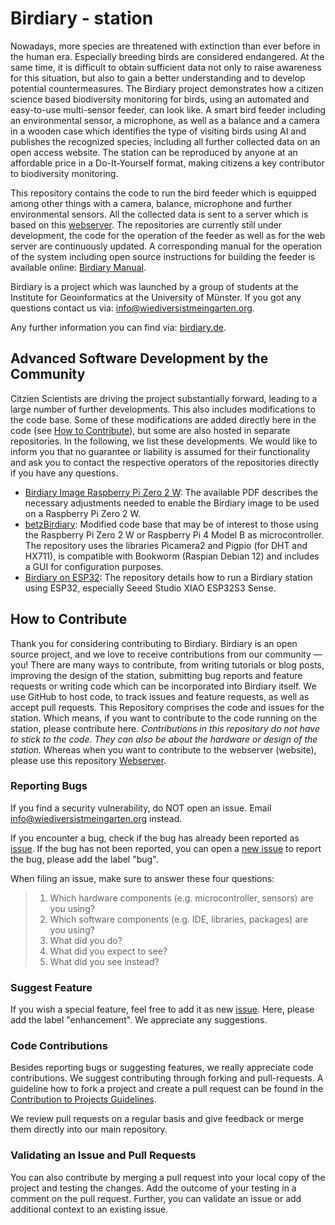 # Birdiary - station
Nowadays, more species are threatened with extinction than ever before in the human era.
Especially breeding birds are considered endangered. 
At the same time, it is difficult to obtain sufficient data not only to raise awareness for this situation, but also to gain a better understanding and to develop potential countermeasures.
The Birdiary project demonstrates how a citizen science based biodiversity monitoring for birds, using an automated and easy-to-use multi-sensor feeder, can look like. 
A smart bird feeder including an environmental sensor, a microphone, as well as a balance and a camera in a wooden case which identifies the type of visiting birds using AI and publishes the recognized species, including all further collected data on an open access website. 
The station can be reproduced by anyone at an affordable price in a Do-It-Yourself format, making citizens a key contributor to biodiversity monitoring.

This repository contains the code to run the bird feeder which is equipped among other things with a camera, balance, microphone and further environmental sensors. 
All the collected data is sent to a server which is based on this [webserver](https://github.com/Birdiary/webserver). 
The repositories are currently still under development, the code for the operation of the feeder as well as for the web server are continuously updated. 
A corresponding manual for the operation of the system including open source instructions for building the feeder is available online: [Birdiary Manual](https://docs.google.com/document/d/1ItowLull5JF3irzGtbR-fCmgelG3B7DSaU1prOeQXA4/). 

Birdiary is a project which was launched by a group of students at the Institute for Geoinformatics at the University of Münster. 
If you got any questions contact us via: [info@wiediversistmeingarten.org](mailto:info@wiediversistmeingarten.org).

Any further information you can find via: [birdiary.de](https://www.wiediversistmeingarten.org/). 

## Advanced Software Development by the Community 
Citzien Scientists are driving the project substantially forward, leading to a large number of further developments. This also includes modifications to the code base. 
Some of these modifications are added directly here in the code (see [How to Contribute]([https://github.com/Birdiary/station?tab=readme-ov-file#suggest-feature](https://github.com/Birdiary/station?tab=readme-ov-file#how-to-contribute))), but some are also hosted in separate repositories. 
In the following, we list these developments. We would like to inform you that no guarantee or liability is assumed for their functionality and ask you to contact the respective operators of the repositories directly if you have any questions.  

* [Birdiary Image Raspberry Pi Zero 2 W](https://osf.io/w8gef): The available PDF describes the necessary adjustments needed to enable the Birdiary image to be used on a Raspberry Pi Zero 2 W. 
* [betzBirdiary](https://github.com/herbbetz/betzBirdiary): Modified code base that may be of interest to those using the Raspberry Pi Zero 2 W or Raspberry Pi 4 Model B as microcontroller. The repository uses the libraries Picamera2 and Pigpio (for DHT and HX711), is compatible with Bookworm (Raspian Debian 12) and includes a GUI for configuration purposes. 
* [Birdiary on ESP32](https://github.com/tnier01/BirdiaryStationESP32/): The repository details how to run a Birdiary station using ESP32, especially Seeed Studio XIAO ESP32S3 Sense. 

## How to Contribute
Thank you for considering contributing to Birdiary. Birdiary is an open source project, and we love to receive contributions from our community — you!
There are many ways to contribute, from writing tutorials or blog posts, improving the design of the station, submitting bug reports and feature requests or writing code which can be incorporated into Birdiary itself.
We use GitHub to host code, to track issues and feature requests, as well as accept pull requests.
This Repository comprises the code and issues for the station. Which means, if you want to contribute to the code running on the station, please contribute here. *Contributions in this repository do not have to stick to the code. They can also be about the hardware or design of the station.* Whereas when you want to contribute to the webserver (website), please use this repository [Webserver](https://github.com/Birdiary/webserver).

### Reporting Bugs
If you find a security vulnerability, do NOT open an issue. Email info@wiediversistmeingarten.org instead.
 
If you encounter a bug, check if the bug has already been reported as [issue](https://github.com/Birdiary/station/issues). If the bug has not been reported, you can open a [new issue](https://github.com/Birdiary/station/issues/new) to report the bug, please add the label "bug".
 
When filing an issue, make sure to answer these four questions:
> 1. Which hardware components (e.g. microcontroller, sensors) are you using?
> 2. Which software components (e.g. IDE, libraries, packages) are you using?
> 3. What did you do?
> 4. What did you expect to see?
> 5. What did you see instead?

### Suggest Feature
If you wish a special feature, feel free to add it as new [issue](https://github.com/Birdiary/station/issues/new). Here, please add the label "enhancement". We appreciate any suggestions.

### Code Contributions
Besides reporting bugs or suggesting features, we really appreciate code contributions. We suggest contributing through forking and pull-requests. A guideline how to fork a project and create a pull request can be found in the [Contribution to Projects Guidelines](https://docs.github.com/en/get-started/quickstart/contributing-to-projects). 
 
We review pull requests on a regular basis and give feedback or merge them directly into our main repository.

### Validating an Issue and Pull Requests
You can also contribute by merging a pull request into your local copy of the project and testing the changes. Add the outcome of your testing in a comment on the pull request.
Further, you can validate an issue or add additional context to an existing issue.
